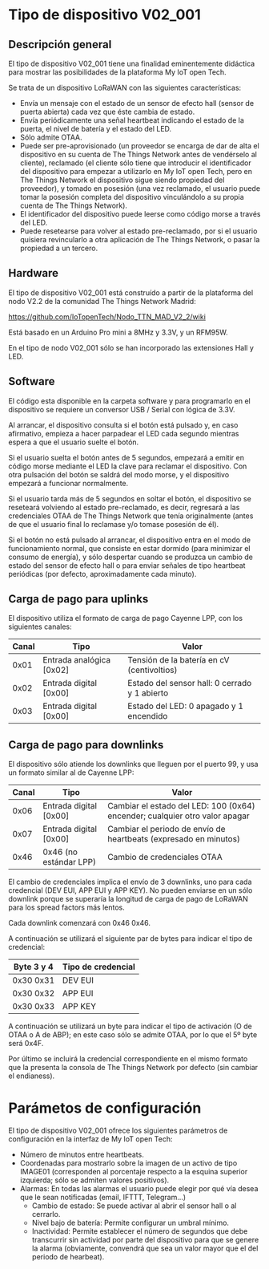 # Tipo de dispositivo V02_001
## Descripción general
El tipo de dispositivo V02_001 tiene una finalidad eminentemente didáctica para mostrar las posibilidades de la plataforma My IoT open Tech.

Se trata de un dispositivo LoRaWAN con las siguientes características:

* Envía un mensaje con el estado de un sensor de efecto hall (sensor de puerta abierta) cada vez que éste cambia de estado.
* Envía periódicamente una señal heartbeat indicando el estado de la puerta, el nivel de batería y el estado del LED.
* Sólo admite OTAA.
* Puede ser pre-aprovisionado (un proveedor se encarga de dar de alta el dispositivo en su cuenta de The Things Network antes de vendérselo al cliente), reclamado (el cliente sólo tiene que introducir el identificador del dispositivo para empezar a utilizarlo en My IoT open Tech, pero en The Things Network el dispositivo sigue siendo propiedad del proveedor), y tomado en posesión (una vez reclamado, el usuario puede tomar la posesión completa del dispositivo vinculándolo a su propia cuenta de The Things Network).
* El identificador del dispositivo puede leerse como código morse a través del LED.
* Puede resetearse para volver al estado pre-reclamado, por si el usuario quisiera revincularlo a otra aplicación de The Things Network, o pasar la propiedad a un tercero.

## Hardware
El tipo de dispositivo V02_001 está construído a partir de la plataforma del nodo V2.2 de la comunidad The Things Network Madrid:

https://github.com/IoTopenTech/Nodo_TTN_MAD_V2_2/wiki

Está basado en un Arduino Pro mini a 8MHz y 3.3V, y un RFM95W.

En el tipo de nodo V02_001 sólo se han incorporado las extensiones Hall y LED.

## Software
El código esta disponible en la carpeta software y para programarlo en el dispositivo se requiere un conversor USB / Serial con lógica de 3.3V.

Al arrancar, el dispositivo consulta si el botón está pulsado y, en caso afirmativo, empieza a hacer parpadear el LED cada segundo mientras espera a que el usuario suelte el botón.

Si el usuario suelta el botón antes de 5 segundos, empezará a emitir en código morse mediante el LED la clave para reclamar el dispositivo. Con otra pulsación del botón se saldrá del modo morse, y el dispositivo empezará a funcionar normalmente.

Si el usuario tarda más de 5 segundos en soltar el botón, el dispositivo se reseteará volviendo al estado pre-reclamado, es decir, regresará a las credenciales OTAA de The Things Network que tenía originalmente (antes de que el usuario final lo reclamase y/o tomase posesión de él).

Si el botón no está pulsado al arrancar, el dispositivo entra en el modo de funcionamiento normal, que consiste en estar dormido (para minimizar el consumo de energía), y sólo despertar cuando se produzca un cambio de estado del sensor de efecto hall o para enviar señales de tipo heartbeat periódicas (por defecto, aproximadamente cada minuto).

## Carga de pago para uplinks

El dispositivo utiliza el formato de carga de pago Cayenne LPP, con los siguientes canales:

Canal | Tipo | Valor
----- | ---- | -----
0x01 | Entrada analógica [0x02] | Tensión de la batería en cV (centivoltios)
0x02 | Entrada digital [0x00] | Estado del sensor hall: 0 cerrado y 1 abierto
0x03  |Entrada digital [0x00] | Estado del LED: 0 apagado y 1 encendido

## Carga de pago para downlinks

El dispositivo sólo atiende los downlinks que lleguen por el puerto 99, y usa un formato similar al de Cayenne LPP:

Canal | Tipo | Valor
----- | ---- | -----
0x06  |Entrada digital [0x00] | Cambiar el estado del LED: 100 (0x64) encender; cualquier otro valor apagar
0x07|Entrada digital [0x00] | Cambiar el periodo de envío de heartbeats (expresado en minutos)
0x46 | 0x46 (no estándar LPP) | Cambio de credenciales OTAA

El cambio de credenciales implica el envío de 3 downlinks, uno para cada credencial (DEV EUI, APP EUI y APP KEY). No pueden enviarse en un sólo downlink porque se superaría la longitud de carga de pago de LoRaWAN para los spread factors más lentos.

Cada downlink comenzará con 0x46 0x46.

A continuación se utilizará el siguiente par de bytes para indicar el tipo de credencial:

Byte 3 y 4 | Tipo de credencial
---------- | ------------------
0x30 0x31 | DEV EUI
0x30 0x32 | APP EUI
0x30 0x33 | APP KEY

A continuación se utilizará un byte para indicar el tipo de activación (O de OTAA o A de ABP); en este caso sólo se admite OTAA, por lo que el 5º byte será 0x4F.

Por último se incluirá la credencial correspondiente en el mismo formato que la presenta la consola de The Things Network por defecto (sin cambiar el endianess).

# Parámetos de configuración
El tipo de dispositivo V02_001 ofrece los siguientes parámetros de configuración en la interfaz de My IoT open Tech:

* Número de minutos entre heartbeats.
* Coordenadas para mostrarlo sobre la imagen de un activo de tipo IMAGE01 (corresponden al porcentaje respecto a la esquina superior izquierda; sólo se admiten valores positivos).
* Alarmas: En todas las alarmas el usuario puede elegir por qué vía desea que le sean notificadas (email, IFTTT, Telegram...)
  * Cambio de estado: Se puede activar al abrir el sensor hall o al cerrarlo.
  * Nivel bajo de batería: Permite configurar un umbral mínimo.
  * Inactividad: Permite establecer el número de segundos que debe transcurrir sin actividad por parte del dispositivo para que se genere la alarma (obviamente, convendrá que sea un valor mayor que el del periodo de hearbeat).
